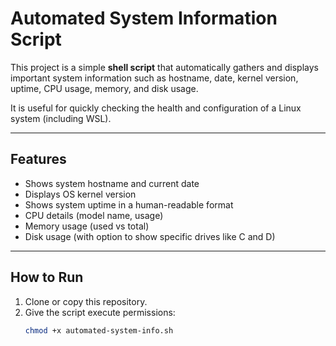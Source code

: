 # Automated System Information Script

This project is a simple **shell script** that automatically gathers and displays important system information such as hostname, date, kernel version, uptime, CPU usage, memory, and disk usage.  

It is useful for quickly checking the health and configuration of a Linux system (including WSL).

---

## Features
- Shows system hostname and current date
- Displays OS kernel version
- Shows system uptime in a human-readable format
- CPU details (model name, usage)
- Memory usage (used vs total)
- Disk usage (with option to show specific drives like C and D)

---

## How to Run
1. Clone or copy this repository.  
2. Give the script execute permissions:
   ```bash
   chmod +x automated-system-info.sh
